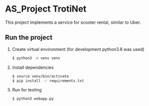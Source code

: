 # AS_Project TrotiNet
This project implements a service for scooter rental, similar to Uber. 
## Run the project

1. Create virtual environment (for development python3.8 was used)

    ```bash
    $ python3 -m venv venv
    ```

2. Install dependencies

    ```bash
    $ source venv/bin/activate
    $ pip install -r requirements.txt
    ```

3. Run for testing

    ```bash
    $ python3 webapp.py
    ```
